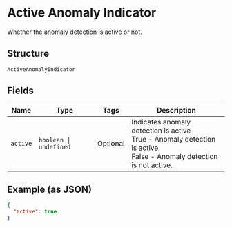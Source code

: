 
# Active Anomaly Indicator

Whether the anomaly detection is active or not.

## Structure

`ActiveAnomalyIndicator`

## Fields

| Name | Type | Tags | Description |
|  --- | --- | --- | --- |
| `active` | `boolean \| undefined` | Optional | Indicates anomaly detection is active<br />True - Anomaly detection is active.<br />False - Anomaly detection is not active. |

## Example (as JSON)

```json
{
  "active": true
}
```

